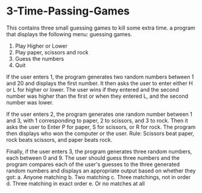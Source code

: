 # 3-Time-Passing-Games
This contains three small guessing games to kill some extra time.
a program that displays the following menu: guessing games.
1. Play Higher or Lower
2. Play paper, scissors and rock
3. Guess the numbers
4. Quit

If the user enters 1, the program generates two random numbers between 1 and 20 and 
displays the first number. It then asks the user to enter either H or L for higher or lower.
The user wins if they entered and the second number was higher than the first or when they 
entered L, and the second number was lower.

If the user enters 2, the program generates one random number between 1 and 3, with 1
corresponding to paper, 2 to scissors, and 3 to rock. Then it asks the user to
Enter P for paper, S for scissors, or R for rock. The program then displays who won the
computer or the user.
Rule: Scissors beat paper, rock beats scissors, and paper beats rock.

Finally, if the user enters 3, the program generates three random numbers, each between 0 and 
9. The user should guess three numbers and the program compares each of the user's 
guesses to the three generated random numbers and displays an appropriate output based on 
whether they got:
a. Anyone matching
b. Two matching
c. Three matchings, not in order
d. Three matching in exact order
e. Or no matches at all
